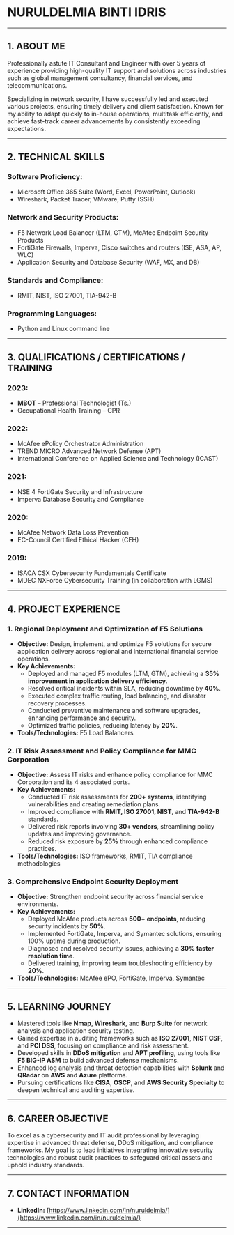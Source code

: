 # **NURULDELMIA BINTI IDRIS**  

---

## 1. ABOUT ME  

Professionally astute IT Consultant and Engineer with over 5 years of experience providing high-quality IT support and solutions across industries such as global management consultancy, financial services, and telecommunications.  

Specializing in network security, I have successfully led and executed various projects, ensuring timely delivery and client satisfaction. Known for my ability to adapt quickly to in-house operations, multitask efficiently, and achieve fast-track career advancements by consistently exceeding expectations.  

---

## 2. TECHNICAL SKILLS  

### **Software Proficiency:**  
- Microsoft Office 365 Suite (Word, Excel, PowerPoint, Outlook)  
- Wireshark, Packet Tracer, VMware, Putty (SSH)  

### **Network and Security Products:**  
- F5 Network Load Balancer (LTM, GTM), McAfee Endpoint Security Products  
- FortiGate Firewalls, Imperva, Cisco switches and routers (ISE, ASA, AP, WLC)  
- Application Security and Database Security (WAF, MX, and DB)  

### **Standards and Compliance:**  
- RMIT, NIST, ISO 27001, TIA-942-B  

### **Programming Languages:**  
- Python and Linux command line  

---

## 3. QUALIFICATIONS / CERTIFICATIONS / TRAINING  

### **2023:**  
- **MBOT** – Professional Technologist (Ts.)  
- Occupational Health Training – CPR  

### **2022:**  
- McAfee ePolicy Orchestrator Administration  
- TREND MICRO Advanced Network Defense (APT)  
- International Conference on Applied Science and Technology (ICAST)  

### **2021:**  
- NSE 4 FortiGate Security and Infrastructure  
- Imperva Database Security and Compliance  

### **2020:**  
- McAfee Network Data Loss Prevention  
- EC-Council Certified Ethical Hacker (CEH)  

### **2019:**  
- ISACA CSX Cybersecurity Fundamentals Certificate  
- MDEC NXForce Cybersecurity Training (in collaboration with LGMS)  

---

## 4. PROJECT EXPERIENCE  

### **1. Regional Deployment and Optimization of F5 Solutions**  
- **Objective:** Design, implement, and optimize F5 solutions for secure application delivery across regional and international financial service operations.  
- **Key Achievements:**  
  - Deployed and managed F5 modules (LTM, GTM), achieving a **35% improvement in application delivery efficiency**.  
  - Resolved critical incidents within SLA, reducing downtime by **40%**.  
  - Executed complex traffic routing, load balancing, and disaster recovery processes.  
  - Conducted preventive maintenance and software upgrades, enhancing performance and security.  
  - Optimized traffic policies, reducing latency by **20%**.  
- **Tools/Technologies:** F5 Load Balancers  

### **2. IT Risk Assessment and Policy Compliance for MMC Corporation**  
- **Objective:** Assess IT risks and enhance policy compliance for MMC Corporation and its 4 associated ports.  
- **Key Achievements:**  
  - Conducted IT risk assessments for **200+ systems**, identifying vulnerabilities and creating remediation plans.  
  - Improved compliance with **RMIT, ISO 27001, NIST**, and **TIA-942-B** standards.  
  - Delivered risk reports involving **30+ vendors**, streamlining policy updates and improving governance.  
  - Reduced risk exposure by **25%** through enhanced compliance practices.  
- **Tools/Technologies:** ISO frameworks, RMIT, TIA compliance methodologies  

### **3. Comprehensive Endpoint Security Deployment**  
- **Objective:** Strengthen endpoint security across financial service environments.  
- **Key Achievements:**  
  - Deployed McAfee products across **500+ endpoints**, reducing security incidents by **50%**.  
  - Implemented FortiGate, Imperva, and Symantec solutions, ensuring 100% uptime during production.  
  - Diagnosed and resolved security issues, achieving a **30% faster resolution time**.  
  - Delivered training, improving team troubleshooting efficiency by **20%**.  
- **Tools/Technologies:** McAfee ePO, FortiGate, Imperva, Symantec  

---

## 5. LEARNING JOURNEY  

- Mastered tools like **Nmap**, **Wireshark**, and **Burp Suite** for network analysis and application security testing.  
- Gained expertise in auditing frameworks such as **ISO 27001**, **NIST CSF**, and **PCI DSS**, focusing on compliance and risk assessment.  
- Developed skills in **DDoS mitigation** and **APT profiling**, using tools like **F5 BIG-IP ASM** to build advanced defense mechanisms.  
- Enhanced log analysis and threat detection capabilities with **Splunk** and **QRadar** on **AWS** and **Azure** platforms.  
- Pursuing certifications like **CISA**, **OSCP**, and **AWS Security Specialty** to deepen technical and auditing expertise.  

---

## 6. CAREER OBJECTIVE  

To excel as a cybersecurity and IT audit professional by leveraging expertise in advanced threat defense, DDoS mitigation, and compliance frameworks. My goal is to lead initiatives integrating innovative security technologies and robust audit practices to safeguard critical assets and uphold industry standards.  

---

## 7. CONTACT INFORMATION  

- **LinkedIn:** [https://www.linkedin.com/in/nuruldelmia/](https://www.linkedin.com/in/nuruldelmia/)  

---
